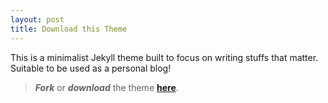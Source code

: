 ```yaml
---
layout: post
title: Download this Theme
---
```


This is a minimalist Jekyll theme built to focus on writing stuffs that matter. Suitable to be used as a personal blog!

> **_Fork_** or **_download_** the theme [**here**](https://github.com/whyorwyh/whyorwyh.github.io).
